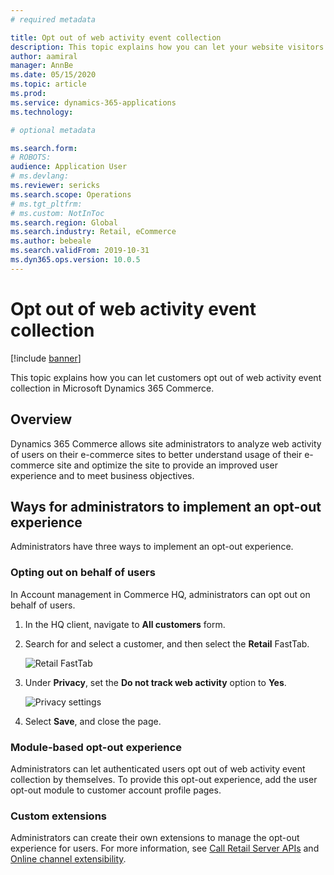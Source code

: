 ```yaml
---
# required metadata

title: Opt out of web activity event collection
description: This topic explains how you can let your website visitors opt out of web activity event collection in Microsoft Dynamics 365 Commerce. 
author: aamiral
manager: AnnBe
ms.date: 05/15/2020
ms.topic: article
ms.prod: 
ms.service: dynamics-365-applications
ms.technology: 

# optional metadata

ms.search.form: 
# ROBOTS: 
audience: Application User
# ms.devlang: 
ms.reviewer: sericks
ms.search.scope: Operations
# ms.tgt_pltfrm: 
# ms.custom: NotInToc
ms.search.region: Global
ms.search.industry: Retail, eCommerce
ms.author: bebeale
ms.search.validFrom: 2019-10-31
ms.dyn365.ops.version: 10.0.5
---
```


# Opt out of web activity event collection
[!include [banner](includes/banner.md)]

This topic explains how you can let customers opt out of web activity event collection in Microsoft Dynamics 365 Commerce.

## Overview

Dynamics 365 Commerce allows site administrators to analyze web activity of users on their e-commerce sites to better understand usage of their e-commerce site and optimize the site to provide an improved user experience and to meet business objectives.


## Ways for administrators to implement an opt-out experience

Administrators have three ways to implement an opt-out experience.

### Opting out on behalf of users

In Account management in Commerce HQ, administrators can opt out on behalf of users.

1. In the HQ client, navigate to **All customers** form.
1. Search for and select a customer, and then select the **Retail** FastTab.

    ![Retail FastTab](../../../commerce/media/Disablepersonalizationpart1.png)

1. Under **Privacy**, set the **Do not track web activity** option to **Yes**.

    ![Privacy settings](../../../commerce/media/Disablepersonalizationpart2.png)

1. Select **Save**, and close the page.

### Module-based opt-out experience

Administrators can let authenticated users opt out of web activity event collection by themselves. To provide this opt-out experience, add the user opt-out module to customer account profile pages.

### Custom extensions

Administrators can create their own extensions to manage the opt-out experience for users. For more information, see [Call Retail Server APIs](e-commerce-extensibility/call-retail-server-apis.md) and [Online channel extensibility](e-commerce-extensibility/overview.md).
